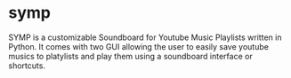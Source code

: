 # symp
SYMP is a customizable Soundboard for Youtube Music Playlists written in Python. It comes with two GUI allowing the user to easily save youtube musics to platylists and play them using a soundboard interface or shortcuts. 
